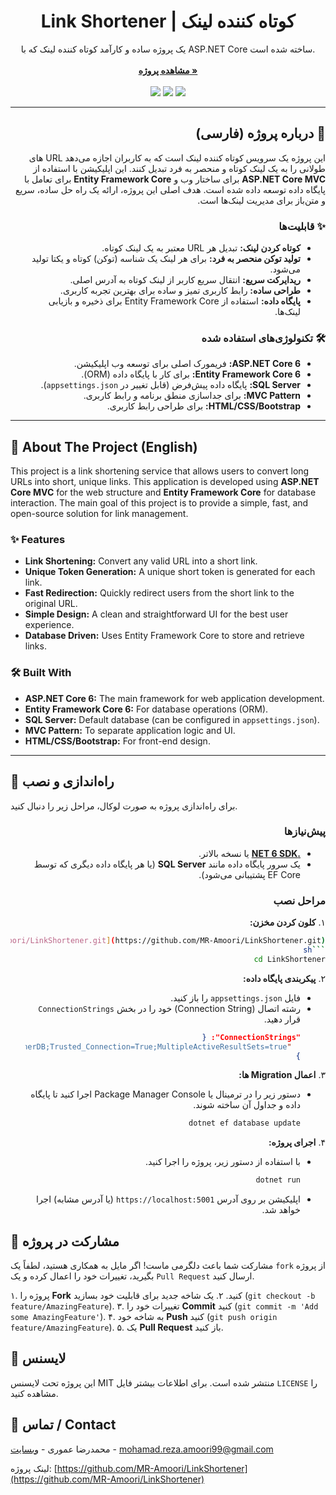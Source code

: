 

<h1 align="center"><b>
  Link Shortener | کوتاه کننده لینک
</br>
</b></h1>

<p align="center">
  یک پروژه ساده و کارآمد کوتاه کننده لینک که با ASP.NET Core ساخته شده است.
  <br />
  <br />
  <a href="https://github.com/MR-Amoori/LinkShortener"><strong>مشاهده پروژه »</strong></a>
  <br />
  <br />
  <img src="https://img.shields.io/github/stars/MR-Amoori/LinkShortener?style=for-the-badge" />
  <img src="https://img.shields.io/github/forks/MR-Amoori/LinkShortener?style=for-the-badge" />
  <img src="https://img.shields.io/github/license/MR-Amoori/LinkShortener?style=for-the-badge" />
</p>

---

<div dir="rtl">

## 📖 درباره پروژه (فارسی)

این پروژه یک سرویس کوتاه کننده لینک است که به کاربران اجازه می‌دهد URL های طولانی را به یک لینک کوتاه و منحصر به فرد تبدیل کنند. این اپلیکیشن با استفاده از **ASP.NET Core MVC** برای ساختار وب و **Entity Framework Core** برای تعامل با پایگاه داده توسعه داده شده است. هدف اصلی این پروژه، ارائه یک راه حل ساده، سریع و متن‌باز برای مدیریت لینک‌ها است.

### ✨ قابلیت‌ها

- **کوتاه کردن لینک:** تبدیل هر URL معتبر به یک لینک کوتاه.
- **تولید توکن منحصر به فرد:** برای هر لینک یک شناسه (توکن) کوتاه و یکتا تولید می‌شود.
- **ریدایرکت سریع:** انتقال سریع کاربر از لینک کوتاه به آدرس اصلی.
- **طراحی ساده:** رابط کاربری تمیز و ساده برای بهترین تجربه کاربری.
- **پایگاه داده:** استفاده از Entity Framework Core برای ذخیره و بازیابی لینک‌ها.

### 🛠️ تکنولوژی‌های استفاده شده

- **ASP.NET Core 6:** فریمورک اصلی برای توسعه وب اپلیکیشن.
- **Entity Framework Core 6:** برای کار با پایگاه داده (ORM).
- **SQL Server:** پایگاه داده پیش‌فرض (قابل تغییر در `appsettings.json`).
- **MVC Pattern:** برای جداسازی منطق برنامه و رابط کاربری.
- **HTML/CSS/Bootstrap:** برای طراحی رابط کاربری.

</div>

---

<div dir="ltr">

## 📖 About The Project (English)

This project is a link shortening service that allows users to convert long URLs into short, unique links. This application is developed using **ASP.NET Core MVC** for the web structure and **Entity Framework Core** for database interaction. The main goal of this project is to provide a simple, fast, and open-source solution for link management.

### ✨ Features

- **Link Shortening:** Convert any valid URL into a short link.
- **Unique Token Generation:** A unique short token is generated for each link.
- **Fast Redirection:** Quickly redirect users from the short link to the original URL.
- **Simple Design:** A clean and straightforward UI for the best user experience.
- **Database Driven:** Uses Entity Framework Core to store and retrieve links.

### 🛠️ Built With

- **ASP.NET Core 6:** The main framework for web application development.
- **Entity Framework Core 6:** For database operations (ORM).
- **SQL Server:** Default database (can be configured in `appsettings.json`).
- **MVC Pattern:** To separate application logic and UI.
- **HTML/CSS/Bootstrap:** For front-end design.

</div>

---

## 🚀 راه‌اندازی و نصب

برای راه‌اندازی پروژه به صورت لوکال، مراحل زیر را دنبال کنید.

<div dir="rtl">

### پیش‌نیازها

- **[.NET 6 SDK](https://dotnet.microsoft.com/download/dotnet/6.0)** یا نسخه بالاتر.
- یک سرور پایگاه داده مانند **SQL Server** (یا هر پایگاه داده دیگری که توسط EF Core پشتیبانی می‌شود).

### مراحل نصب

۱. **کلون کردن مخزن:**
   ```sh
   git clone [https://github.com/MR-Amoori/LinkShortener.git](https://github.com/MR-Amoori/LinkShortener.git)
   ```sh
   cd LinkShortener
   ```

۲. **پیکربندی پایگاه داده:**
   - فایل `appsettings.json` را باز کنید.
   - رشته اتصال (Connection String) خود را در بخش `ConnectionStrings` قرار دهید.
     ```json
     "ConnectionStrings": {
       "DefaultConnection": "Server=YOUR_SERVER_NAME;Database=LinkShortenerDB;Trusted_Connection=True;MultipleActiveResultSets=true"
     }
     ```

۳. **اعمال Migration ها:**
   - دستور زیر را در ترمینال یا Package Manager Console اجرا کنید تا پایگاه داده و جداول آن ساخته شوند.
     ```sh
     dotnet ef database update
     ```

۴. **اجرای پروژه:**
   - با استفاده از دستور زیر، پروژه را اجرا کنید.
     ```sh
     dotnet run
     ```
   - اپلیکیشن بر روی آدرس `https://localhost:5001` (یا آدرس مشابه) اجرا خواهد شد.

</div>

## 🤝 مشارکت در پروژه

مشارکت شما باعث دلگرمی ماست! اگر مایل به همکاری هستید، لطفاً یک `fork` از پروژه بگیرید، تغییرات خود را اعمال کرده و یک `Pull Request` ارسال کنید.

۱. پروژه را **Fork** کنید.
۲. یک شاخه جدید برای قابلیت خود بسازید (`git checkout -b feature/AmazingFeature`).
۳. تغییرات خود را **Commit** کنید (`git commit -m 'Add some AmazingFeature'`).
۴. به شاخه خود **Push** کنید (`git push origin feature/AmazingFeature`).
۵. یک **Pull Request** باز کنید.

## 📜 لایسنس

این پروژه تحت لایسنس MIT منتشر شده است. برای اطلاعات بیشتر فایل `LICENSE` را مشاهده کنید.

## 📧 تماس / Contact

محمدرضا عموری - [وبسایت](https://mramoori.ir/) - mohamad.reza.amoori99@gmail.com

لینک پروژه: [https://github.com/MR-Amoori/LinkShortener](https://github.com/MR-Amoori/LinkShortener)
